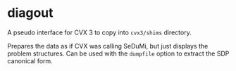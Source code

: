 diagout
=======

A pseudo interface for CVX 3 to copy into `cvx3/shims` directory.

Prepares the data as if CVX was calling SeDuMi, but just displays the problem structures. Can be used with the `dumpfile` option to extract the SDP canonical form.

